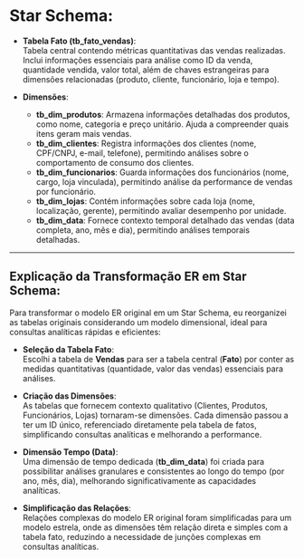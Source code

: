 # Star Schema:
- **Tabela Fato (tb_fato_vendas)**:  
Tabela central contendo métricas quantitativas das vendas realizadas. Inclui informações essenciais para análise como ID da venda, quantidade vendida, valor total, além de chaves estrangeiras para dimensões relacionadas (produto, cliente, funcionário, loja e tempo).

- **Dimensões**:
  - **tb_dim_produtos**: Armazena informações detalhadas dos produtos, como nome, categoria e preço unitário. Ajuda a compreender quais itens geram mais vendas.
  - **tb_dim_clientes**: Registra informações dos clientes (nome, CPF/CNPJ, e-mail, telefone), permitindo análises sobre o comportamento de consumo dos clientes.
  - **tb_dim_funcionarios**: Guarda informações dos funcionários (nome, cargo, loja vinculada), permitindo análise da performance de vendas por funcionário.
  - **tb_dim_lojas**: Contém informações sobre cada loja (nome, localização, gerente), permitindo avaliar desempenho por unidade.
  - **tb_dim_data**: Fornece contexto temporal detalhado das vendas (data completa, ano, mês e dia), permitindo análises temporais detalhadas.

---

## Explicação da Transformação ER em Star Schema:

Para transformar o modelo ER original em um Star Schema, eu reorganizei as tabelas originais considerando um modelo dimensional, ideal para consultas analíticas rápidas e eficientes:

- **Seleção da Tabela Fato**:  
  Escolhi a tabela de **Vendas** para ser a tabela central (**Fato**) por conter as medidas quantitativas (quantidade, valor das vendas) essenciais para análises.

- **Criação das Dimensões**:  
  As tabelas que fornecem contexto qualitativo (Clientes, Produtos, Funcionários, Lojas) tornaram-se dimensões. Cada dimensão passou a ter um ID único, referenciado diretamente pela tabela de fatos, simplificando consultas analíticas e melhorando a performance.

- **Dimensão Tempo (Data)**:  
  Uma dimensão de tempo dedicada (**tb_dim_data**) foi criada para possibilitar análises granulares e consistentes ao longo do tempo (por ano, mês, dia), melhorando significativamente as capacidades analíticas.

- **Simplificação das Relações**:  
  Relações complexas do modelo ER original foram simplificadas para um modelo estrela, onde as dimensões têm relação direta e simples com a tabela fato, reduzindo a necessidade de junções complexas em consultas analíticas.